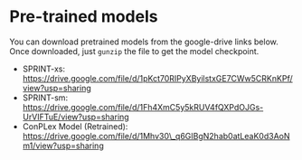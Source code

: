 # Pre-trained models
You can download pretrained models from the google-drive links below. Once downloaded, just `gunzip` the file to get the model checkpoint.
- SPRINT-xs: https://drive.google.com/file/d/1pKct70RIPyXByilstxGE7CWw5CRKnKPf/view?usp=sharing
- SPRINT-sm: https://drive.google.com/file/d/1Fh4XmC5y5kRUV4fQXPdOJGs-UrVIFTuE/view?usp=sharing
- ConPLex Model (Retrained): https://drive.google.com/file/d/1Mhv30\_q6GIBgN2hab0atLeaK0d3AoNm1/view?usp=sharing
